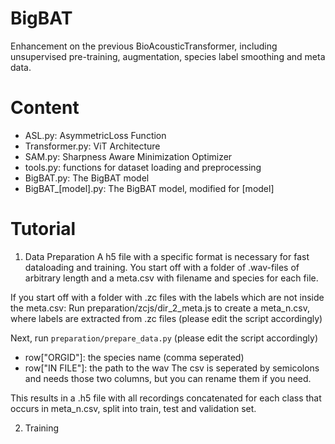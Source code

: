 # BigBAT
Enhancement on the previous BioAcousticTransformer, including unsupervised pre-training, augmentation, species label smoothing and meta data.

# Content
- ASL.py: AsymmetricLoss Function
- Transformer.py: ViT Architecture
- SAM.py: Sharpness Aware Minimization Optimizer
- tools.py: functions for dataset loading and preprocessing
- BigBAT.py: The BigBAT model
- BigBAT_\[model\].py: The BigBAT model, modified for \[model\]

# Tutorial

1. Data Preparation
A h5 file with a specific format is necessary for fast dataloading and training.
You start off with a folder of .wav-files of arbitrary length and a meta.csv with filename and species for each file.

If you start off with a folder with .zc files with the labels which are not inside the meta.csv:
Run preparation/zcjs/dir_2_meta.js to create a meta_n.csv, where labels are extracted from .zc files (please edit the script accordingly)

Next, run `preparation/prepare_data.py` (please edit the script accordingly)
- row["ORGID"]: the species name (comma seperated)
- row["IN FILE"]: the path to the wav
The csv is seperated by semicolons and needs those two columns, but you can rename them if you need.

This results in a .h5 file with all recordings concatenated for each class that occurs in meta_n.csv, split into train, test and validation set.

2. Training

